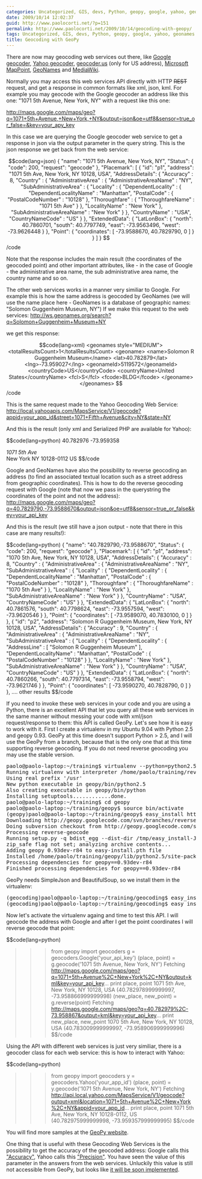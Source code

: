 ```yaml
---
categories: Uncategorized, GIS, devs, Python, geopy, google, yahoo, geonames
date: 2009/10/14 12:02:37
guid: http://www.paolocorti.net/?p=151
permalink: http://www.paolocorti.net/2009/10/14/geocoding-with-geopy/
tags: Uncategorized, GIS, devs, Python, geopy, google, yahoo, geonames
title: Geocoding with GeoPy
---
```

There are now may geocoding web services out there, like <a href="http://code.google.com/apis/maps/documentation/index.html#Geocoding_HTTP_Request">Google geocoder</a>, <a href="http://developer.yahoo.com/maps/rest/V1/geocode.html">Yahoo geocoder</a>,  <a href="http://geocoder.us/">geocoder.us</a> (only for US address), <a href="http://msdn.microsoft.com/en-us/library/cc983790.aspx">Microsoft MapPoint</a>, <a href="http://www.geonames.org/">GeoNames</a> and <a href="http://www.mediawiki.org/wiki/MediaWiki">MediaWiki</a>.

Normally you may access this web services API directly with HTTP <del datetime="2009-10-16T07:27:16+00:00">REST</del> request, and get a response in common formats like xml, json, kml.
For example you may geocode with the Google geocoder an address like this one: "1071 5th Avenue, New York, NY" with a request like this one:

<a href="http://maps.google.com/maps/geo?q=1071+5th+Avenue,+New+York,+NY&output=json&oe=utf8&sensor=true_or_false=&key=your_apy_key">http://maps.google.com/maps/geo?q=1071+5th+Avenue,+New+York,+NY&output=json&oe=utf8&sensor=true_or_false=&key=your_apy_key</a>

In this case we are querying the Google geocoder web service to get a response in json via the output parameter in the query string. This is the json response we get back from the web service:

$$code(lang=json)
{
  "name": "1071 5th Avenue, New York, NY",
  "Status": {
    "code": 200,
    "request": "geocode"
  },
  "Placemark": [ {
    "id": "p1",
    "address": "1071 5th Ave, New York, NY 10128, USA",
    "AddressDetails": {
   "Accuracy" : 8,
   "Country" : {
      "AdministrativeArea" : {
         "AdministrativeAreaName" : "NY",
         "SubAdministrativeArea" : {
            "Locality" : {
               "DependentLocality" : {
                  "DependentLocalityName" : "Manhattan",
                  "PostalCode" : {
                     "PostalCodeNumber" : "10128"
                  },
                  "Thoroughfare" : {
                     "ThoroughfareName" : "1071 5th Ave"
                  }
               },
               "LocalityName" : "New York"
            },
            "SubAdministrativeAreaName" : "New York"
         }
      },
      "CountryName" : "USA",
      "CountryNameCode" : "US"
   }
},
    "ExtendedData": {
      "LatLonBox": {
        "north": 40.7860701,
        "south": 40.7797749,
        "east": -73.9563496,
        "west": -73.9626448
      }
    },
    "Point": {
      "coordinates": [ -73.9588670, 40.7829790, 0 ]
    }
  } ]
}
$$/code

Note that the response includes the main result (the coordinates of the geocoded point) and other important attributes, like - in the case of Google - the administrative area name, the sub administrative area name, the country name and so on.

The other web services works in a manner very similiar to Google. For example this is how the same address is geocoded by GeoNames (we will use the name place here - GeoNames is a database of geographic names: "Solomon Guggenheim Museum, NY")
If we make this request to the web services:
<a href="http://ws.geonames.org/search?q=Solomon+Guggenheim+Museum+NY">http://ws.geonames.org/search?q=Solomon+Guggenheim+Museum+NY</a>

we get this response:

$$code(lang=xml)
<geonames style="MEDIUM">
<totalResultsCount>1</totalResultsCount>
<geoname>
<name>Solomon R Guggenheim Museum</name>
<lat>40.782879</lat>
<lng>-73.959027</lng>
<geonameId>5119572</geonameId>
<countryCode>US</countryCode>
<countryName>United States</countryName>
<fcl>S</fcl>
<fcode>BLDG</fcode>
</geoname>
</geonames>
$$/code

This is the same request made to the Yahoo Geocoding Web Service: <a href="http://local.yahooapis.com/MapsService/V1/geocode?appid=your_app_id&street=1071+Fifth+Avenue&city=NY&state=NY">http://local.yahooapis.com/MapsService/V1/geocode?appid=your_app_id&street=1071+Fifth+Avenue&city=NY&state=NY</a>

And this is the result (only xml and Serialized PHP are available for Yahoo):

$$code(lang=python)
<ResultSet xsi:schemaLocation="urn:yahoo:maps http://api.local.yahoo.com/MapsService/V1/GeocodeResponse.xsd">
<Result precision="address">
<Latitude>40.782976</Latitude>
<Longitude>-73.959358</Longitude>
<Address>1071 5th Ave</Address>
<City>New York</City>
<State>NY</State>
<Zip>10128-0112</Zip>
<Country>US</Country>
</Result>
</ResultSet>
$$/code

Google and GeoNames have also the possibility to reverse geocoding an address (to find an associated textual location such as a street address from geographic coordinates).
This is how to do the reverse geocoding request with Google (note that now we pass in the querystring the coordinates of the point and not the address):
<a href="http://maps.google.com/maps/geo?q=40.7829790,-73.9588670&output=json&oe=utf8&sensor=true_or_false&key=your_api_key">http://maps.google.com/maps/geo?q=40.7829790,-73.9588670&output=json&oe=utf8&sensor=true_or_false&key=your_api_key</a>

And this is the result (we still have a json output - note that there in this case are many results!):

$$code(lang=python)
{
  "name": "40.7829790,-73.9588670",
  "Status": {
    "code": 200,
    "request": "geocode"
  },
  "Placemark": [ {
    "id": "p1",
    "address": "1070 5th Ave, New York, NY 10128, USA",
    "AddressDetails": {
   "Accuracy" : 8,
   "Country" : {
      "AdministrativeArea" : {
         "AdministrativeAreaName" : "NY",
         "SubAdministrativeArea" : {
            "Locality" : {
               "DependentLocality" : {
                  "DependentLocalityName" : "Manhattan",
                  "PostalCode" : {
                     "PostalCodeNumber" : "10128"
                  },
                  "Thoroughfare" : {
                     "ThoroughfareName" : "1070 5th Ave"
                  }
               },
               "LocalityName" : "New York"
            },
            "SubAdministrativeAreaName" : "New York"
         }
      },
      "CountryName" : "USA",
      "CountryNameCode" : "US"
   }
},
    "ExtendedData": {
      "LatLonBox": {
        "north": 40.7861576,
        "south": 40.7798624,
        "east": -73.9557594,
        "west": -73.9620546
      }
    },
    "Point": {
      "coordinates": [ -73.9589070, 40.7830100, 0 ]
    }
  }, {
    "id": "p2",
    "address": "Solomon R Guggenheim Museum, New York, NY 10128, USA",
    "AddressDetails": {
   "Accuracy" : 9,
   "Country" : {
      "AdministrativeArea" : {
         "AdministrativeAreaName" : "NY",
         "SubAdministrativeArea" : {
            "Locality" : {
               "DependentLocality" : {
                  "AddressLine" : [ "Solomon R Guggenheim Museum" ],
                  "DependentLocalityName" : "Manhattan",
                  "PostalCode" : {
                     "PostalCodeNumber" : "10128"
                  }
               },
               "LocalityName" : "New York"
            },
            "SubAdministrativeAreaName" : "New York"
         }
      },
      "CountryName" : "USA",
      "CountryNameCode" : "US"
   }
},
    "ExtendedData": {
      "LatLonBox": {
        "north": 40.7860266,
        "south": 40.7797314,
        "east": -73.9558794,
        "west": -73.9621746
      }
    },
    "Point": {
      "coordinates": [ -73.9590270, 40.7828790, 0 ]
    }
  },
.... other results
$$/code

If you need to invoke these web services in your code and you are using a Python, there is an excellent API that let you query all these web services in the same manner without messing your code with xml/json request/response to them: this API is called GeoPy.
Let's see how it is easy to work with it. First I create a virtualenv in my Ubuntu 9.04 with Python 2.5 and geopy 0.93. GeoPy at this time doesn't support Python > 2.5, and I will use the GeoPy from a branch, because that is the only one that at this time supporting reverse geocoding. If you do not need reverse geocoding you may use the stable version.

<pre>
paolo@paolo-laptop:~/training$ virtualenv --python=python2.5 geopy
Running virtualenv with interpreter /home/paolo/training/reverse_geocoding/bin/python2.5
Using real prefix '/usr'
New python executable in geopy/bin/python2.5
Also creating executable in geopy/bin/python
Installing setuptools............done.
paolo@paolo-laptop:~/training$ cd geopy
paolo@paolo-laptop:~/training/geopy$ source bin/activate
(geopy)paolo@paolo-laptop:~/training/geopy$ easy_install http://geopy.googlecode.com/svn/branches/reverse-geocode
Downloading http://geopy.googlecode.com/svn/branches/reverse-geocode
Doing subversion checkout from http://geopy.googlecode.com/svn/branches/reverse-geocode to /tmp/easy_install-JVmlqN/reverse-geocode
Processing reverse-geocode
Running setup.py -q bdist_egg --dist-dir /tmp/easy_install-JVmlqN/reverse-geocode/egg-dist-tmp-HaqZ4c
zip_safe flag not set; analyzing archive contents...
Adding geopy 0.93dev-r84 to easy-install.pth file
Installed /home/paolo/training/geopy/lib/python2.5/site-packages/geopy-0.93dev_r84-py2.5.egg
Processing dependencies for geopy==0.93dev-r84
Finished processing dependencies for geopy==0.93dev-r84
</pre>

GeoPy needs SimpleJson and BeautifulSoup, so we install them in the virtualenv:
<pre>
(geocoding)paolo@paolo-laptop:~/training/geocoding$ easy_install simplejson
(geocoding)paolo@paolo-laptop:~/training/geocoding$ easy_install BeautifulSoup
</pre>

Now let's activate the virtualenv againg and time to test this API.
I will geocode the address with Google and after I get the point coordinates I will reverse geocode that point:

$$code(lang=python)
>>>from geopy import geocoders
>>>g = geocoders.Google('your_api_key')
>>>(place, point) = g.geocode('1071 5th Avenue, New York, NY')
Fetching http://maps.google.com/maps/geo?q=1071+5th+Avenue%2C+New+York%2C+NY&output=kml&key=your_api_key...
>>>print place, point
1071 5th Ave, New York, NY 10128, USA (40.782978999999997, -73.958866999999998)
>>>(new_place, new_point) = g.reverse(point)
Fetching http://maps.google.com/maps/geo?q=40.782979%2C-73.958867&output=kml&key=your_api_key...
>>>print new_place, new_point
1070 5th Ave, New York, NY 10128, USA (40.783009999999997, -73.958906999999996)
$$/code

Using the API with different web services is just very similiar, there is a geocoder class for each web service: this is how to interact with Yahoo:

$$code(lang=python)
>>>from geopy import geocoders
>>>y = geocoders.Yahoo('your_app_id')
>>>(place, point) = y.geocode('1071 5th Avenue, New York, NY')
Fetching http://api.local.yahoo.com/MapsService/V1/geocode?output=xml&location=1071+5th+Avenue%2C+New+York%2C+NY&appid=your_app_id...
>>>print place, point
1071 5th Ave, New York, NY 10128-0112, US (40.782975999999998, -73.959357999999995)
$$/code

You will find more samples at the <a href="http://code.google.com/p/geopy/w/list">GeoPy website</a>.

One thing that is useful with these Geocoding Web Services is the possibility to get the accuracy of the geocoded address: Google calls this <a href="http://code.google.com/apis/maps/documentation/reference.html#GGeoAddressAccuracy">"Accuracy"</a>, Yahoo calls this <a href="http://developer.yahoo.com/maps/rest/V1/geocode.html">"Precision"</a>. You have seen the value of this parameter in the answers from the web services. Unluckily this value is still not accessible from GeoPy, but looks like <a href="http://code.google.com/p/geopy/wiki/NovemberSprint">it will be soon implemented</a>.


